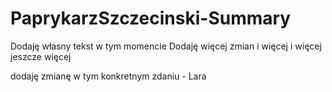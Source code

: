 # PaprykarzSzczecinski-Summary
Dodaję własny tekst w tym momencie
Dodaję więcej zmian
i więcej
i więcej
jeszcze więcej

dodaję zmianę w tym konkretnym zdaniu - Lara